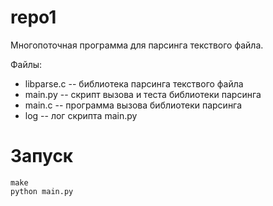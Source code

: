 # repo1
Многопоточная программа для парсинга текствого файла.

Файлы:
* libparse.c -- библиотека парсинга текствого файла
* main.py -- скрипт вызова и теста библиотеки парсинга
* main.c -- программа вызова библиотеки парсинга
* log -- лог скрипта main.py

# Запуск

```
make
python main.py
```